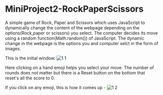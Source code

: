 # MiniProject2-RockPaperScissors

A simple game of Rock, Paper and Scissors which uses JavaScript to dynamically change the content of the webpage depending on the options(Rock,paper or scissors) you select.
The computer decides its move using a random function(Math.random()) of JavaScript. The dynamic change in the webpage is the options you and computer selct in the form of images.

This is the initial window.
![1 1](https://github.com/rachelgupta/MiniProject2-RockPaperScissors/assets/83275253/4840b631-cb0d-42e0-968d-1883f525e80d)

Here clicking on a hand emoji helps you select your move. The number of rounds does not matter but there is a Reset button on the bottom that reset's all the score to 0.

If you click on any emoji, this is how it comes up - 
![1 2](https://github.com/rachelgupta/MiniProject2-RockPaperScissors/assets/83275253/30272a11-6918-4128-87ac-03df2c38d978)
